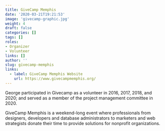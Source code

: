 ```yaml
---
title: GiveCamp Memphis
date: '2020-03-21T19:21:53'
image: 'givecamp-graphic.jpg'
weight: 4
draft: false
categories: []
tags: []
roles:
- Organizer
- Volunteer
links: []
author: ''
slug: givecamp-memphis
links:
  - label: GiveCamp Memphis Website
    url: https://www.givecampmemphis.org/
---
```


George participated in Givecamp as a volunteer in 2016, 2017, 2018, and 2020;
and served as a member of the project management committee in 2020.  
  
GiveCamp Memphis is a weekend-long event where professionals from designers,
developers and database administrators to marketers and web strategists donate
their time to provide solutions for nonprofit organizations.
